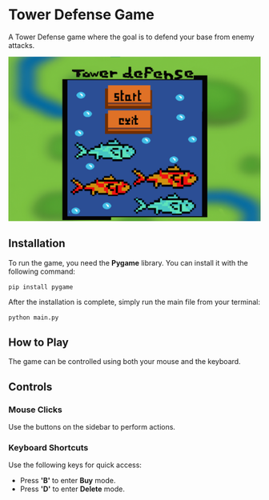 # Tower Defense Game

A Tower Defense game where the goal is to defend your base from enemy attacks.

![Gameplay Screenshot](Assets/kepek/ReadmeKep.png)

## Installation

To run the game, you need the **Pygame** library. You can install it with the following command:

```bash
pip install pygame
```

After the installation is complete, simply run the main file from your terminal:

```
python main.py
```

## How to Play

The game can be controlled using both your mouse and the keyboard.

## Controls

### Mouse Clicks

Use the buttons on the sidebar to perform actions.

### Keyboard Shortcuts

Use the following keys for quick access:

- Press **'B'** to enter **Buy** mode.
- Press **'D'** to enter **Delete** mode.